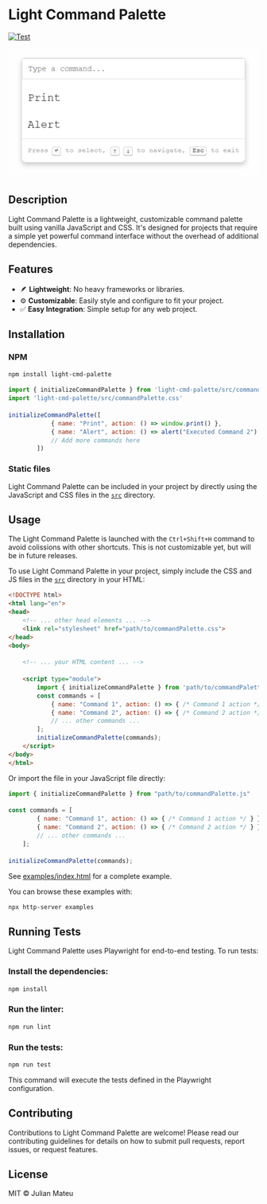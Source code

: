 # Light Command Palette
[![Test](https://github.com/julianmateu/light-cmd-palette/actions/workflows/test.yml/badge.svg)](https://github.com/julianmateu/light-cmd-palette/actions/workflows/test.yml/badge.svg)

![A screenshot of the light command palette in a sample project](image.png)

## Description
Light Command Palette is a lightweight, customizable command palette built using vanilla JavaScript and CSS. It's designed for projects that require a simple yet powerful command interface without the overhead of additional dependencies.

## Features
- 🪶 **Lightweight**: No heavy frameworks or libraries.
- ⚙️ **Customizable**: Easily style and configure to fit your project.
- ✅ **Easy Integration**: Simple setup for any web project.

## Installation

### NPM

```bash
npm install light-cmd-palette
```

```js
import { initializeCommandPalette } from 'light-cmd-palette/src/commandPalette.js';
import 'light-cmd-palette/src/commandPalette.css'

initializeCommandPalette([
            { name: "Print", action: () => window.print() },
            { name: "Alert", action: () => alert("Executed Command 2") },
            // Add more commands here
        ])
```

### Static files
Light Command Palette can be included in your project by directly using the JavaScript and CSS files in the [`src`](./src) directory.

## Usage

The Light Command Palette is launched with the `Ctrl+Shift+H` command to avoid colissions with other shortcuts. This is not customizable yet, but will be in future releases.

To use Light Command Palette in your project, simply include the CSS and JS files in the [`src`](./src) directory in your HTML:

```html
<!DOCTYPE html>
<html lang="en">
<head>
    <!-- ... other head elements ... -->
    <link rel="stylesheet" href="path/to/commandPalette.css">
</head>
<body>

    <!-- ... your HTML content ... -->

    <script type="module">
        import { initializeCommandPalette } from 'path/to/commandPalette.js';
        const commands = [
            { name: "Command 1", action: () => { /* Command 1 action */ } },
            { name: "Command 2", action: () => { /* Command 2 action */ } }
            // ... other commands ...
        ];
        initializeCommandPalette(commands);
    </script>
</body>
</html>
```

Or import the file in your JavaScript file directly:
```js
import { initializeCommandPalette } from "path/to/commandPalette.js"

const commands = [
        { name: "Command 1", action: () => { /* Command 1 action */ } },
        { name: "Command 2", action: () => { /* Command 2 action */ } }
        // ... other commands ...
    ];

initializeCommandPalette(commands);
```

See [examples/index.html](./examples/index.html) for a complete example.

You can browse these examples with:
```bash
npx http-server examples
```

## Running Tests
Light Command Palette uses Playwright for end-to-end testing. To run tests:

### Install the dependencies:

```bash
npm install
```

### Run the linter:

```bash
npm run lint
```

### Run the tests:

```bash
npm run test
```
This command will execute the tests defined in the Playwright configuration.

## Contributing
Contributions to Light Command Palette are welcome! Please read our contributing guidelines for details on how to submit pull requests, report issues, or request features.

## License
MIT © Julian Mateu

